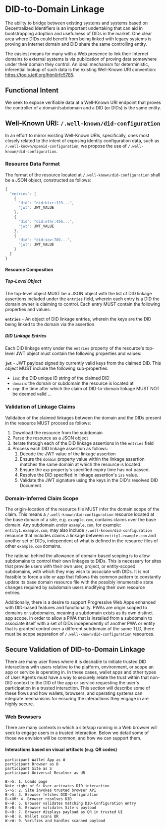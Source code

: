 
# DID-to-Domain Linkage

The ability to bridge between existing systems and systems based on Decentralized Identifiers is an important undertaking that can aid in bootstrapping adoption and usefulness of DIDs in the market. One clear area where DIDs could benefit from being linked with legacy systems is proving an Internet domain and DID share the same controlling entity.

The easiest means for many with a Web presence to link their Internet domains to external systems is via publication of proving data somewhere under their domain they control. An ideal mechanism for deterministic, inferential lookup of such data is the existing Well-Known URI convention: https://tools.ietf.org/html/rfc5785.

## Functional Intent

We seek to expose verifiable data at a Well-Known URI endpoint that proves the controller of a domain/subdomain and a DID (or DIDs) is the same entity.

## Well-Known URI: `/.well-known/did-configuration`

In an effort to mirror existing Well-Known URIs, specifically, ones most closely related to the intent of exposing identity configuration data, such as `/.well-known/openid-configuration`, we propose the use of `/.well-known/did-configuration`.

### Resource Data Format

The format of the resource located at `/.well-known/did-configuration` shall be a JSON object, constructed as follows:

```js
{
  "entries": [
    {
      "did": "did:btcr:123...",
      "jwt": JWT_VALUE
    },
    {
      "did": "did:ethr:456...",
      "jwt": JWT_VALUE
    },
    {
      "did": "did:sov:789...",
      "jwt": JWT_VALUE
    }
  ]
}
```

#### Resource Composition

##### Top-Level Object

The top-level object MUST be a JSON object with the list of DID linkage assertions included under the `entries` field, wherein each entry is a DID the domain owner is claiming to control. Each entry MUST contain the following properties and values:

**`entries`** - An object of DID linkage entries, wherein the keys are the DID being linked to the domain via the assertion.

##### DID Linkage Entries

Each DID linkage entry under the `entries` property of the resource's top-level JWT object must contain the following properties and values:

**`jwt`** - JWT payload signed by currently valid keys from the claimed DID. This object MUST include the following sub-properties:
- `iss`: the DID unique ID string of the claimed DID
- `domain`: the domain or subdomain the resource is located at
- `exp`: the time after which the claim of DID-to-domain linkage MUST NOT be deemed valid
...

### Validation of Linkage Claims

Validation of the claimed linkages between the domain and the DIDs present in the resource MUST proceed as follows:

1. Download the resource from the subdomain
2. Parse the resource as a JSON object
3. Iterate through each of the DID linkage assertions in the `entries` field
4. Process each DID linkage assertion as follows:
    1. Decode the JWT value of the linkage assertion
    2. Ensure the `domain` property value within the linkage assertion matches the same domain at which the resource is located.
    3. Ensure the `exp` property's specified expiry time has not passed.
    3. Resolve the DID specified in linkage assertion's `iss` value.
    4. Validate the JWT signature using the keys in the DID's resolved DID Document.

### Domain-Inferred Claim Scope

The origin-location of the resource file MUST infer the domain scope of the claim. This means a `/.well-known/did-configuration` resource located at the base domain of a site, e.g. `example.com`, contains claims over the base domain. Any subdomain under `example.com`, for example: `entity1.example.com`, may also include `/.well-known/did-configuration` resource that includes claims a linkage between `entity1.example.com` and another set of DIDs, independent of what is defined in the resource files of other `example.com` domains.

The rational behind the allowance of domain-based scoping is to allow subdomains to control their own linkages to DIDs. This is necessary for sites that provide users with their own user, project, or entity-scoped subdomains, with which they may wish to associate with DIDs. It is not feasible to force a site or app that follows this common pattern to constantly update its base domain resource file with the possibly innumerable state changes required by subdomain users modifying their own resource entries.

Additionally, there is a desire to support Progressive Web Apps enhanced with DID-based features and functionality. PWAs are origin scoped to domains or subdomains, meaning a subdomain exists as its own distinct app scope. In order to allow a PWA that is installed from a subdomain to associate itself with a set of DIDs independently of another PWA or entity that is granted control over a different subdomain of the same TLD, there must be scope separation of `/.well-known/did-configuration` resources.

## Secure Validation of DID-to-Domain Linkage

There are many user flows where it is desirable to initiate trusted DID interactions with users relative to the platform, environment, or scope an app or service is operating in. In these cases, wallet apps and other types of User Agents must have a way to securely relate the trust within that non-DID context to the DID of the app or service requesting the user's participation in a trusted interaction. This section will describe some of these flows and how wallets, browsers, and operating systems can integrate mechanisms for ensuring the interactions they engage in are highly secure.

### Web Browsers

There are many contexts in which a site/app running in a Web browser will seek to engage users in a trusted interaction. Below we detail some of those we envision will be common, and how we can support them.

#### Interactions based on visual artifacts (e.g. QR codes)

```sequence
participant Wallet App as W
participant Browser as B
participant Site as S
participant Universal Resolver as UR

B->S: 1. Loads page
Note right of S: User activates DID interaction
S->S: 2. Site invokes trusted browser API
B->S: 3. Browser fetches DID-Configuration
B->UR: 4. Browser resolves DID
B->B: 5. Browser validates matching DID-Configuration entry
B->B: 6. Browser validates Site's payload
B->B: 7. Browser displays payload as QR in trusted UI
W->B: 8. Wallet scans QR
W->W: 9. Verifies and handles scanned payload
```